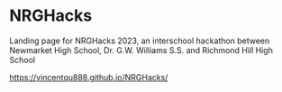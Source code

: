 # NRGHacks
Landing page for NRGHacks 2023, an interschool hackathon between Newmarket High School, Dr. G.W. Williams S.S. and Richmond Hill High School

https://vincentqu888.github.io/NRGHacks/
